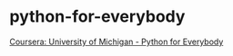 # python-for-everybody
[Coursera: University of Michigan - Python for Everybody](https://www.coursera.org/specializations/python)
